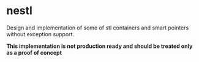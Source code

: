 nestl
=====

Design and implementation of some of stl containers and smart pointers without exception support.

**This implementation is not production ready and should be treated only as a proof of concept**
